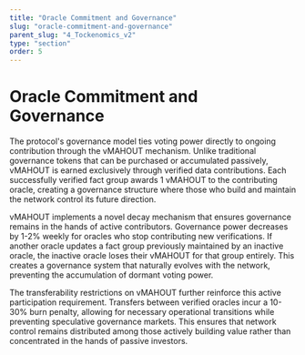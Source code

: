 ```yaml
---
title: "Oracle Commitment and Governance"
slug: "oracle-commitment-and-governance"
parent_slug: "4_Tockenomics_v2"
type: "section"
order: 5
---
```


# Oracle Commitment and Governance

The protocol's governance model ties voting power directly to ongoing
contribution through the vMAHOUT mechanism. Unlike traditional
governance tokens that can be purchased or accumulated passively,
vMAHOUT is earned exclusively through verified data contributions. Each
successfully verified fact group awards 1 vMAHOUT to the contributing
oracle, creating a governance structure where those who build and
maintain the network control its future direction.

vMAHOUT implements a novel decay mechanism that ensures governance
remains in the hands of active contributors. Governance power decreases
by 1-2% weekly for oracles who stop contributing new verifications. If
another oracle updates a fact group previously maintained by an inactive
oracle, the inactive oracle loses their vMAHOUT for that group entirely.
This creates a governance system that naturally evolves with the
network, preventing the accumulation of dormant voting power.

The transferability restrictions on vMAHOUT further reinforce this
active participation requirement. Transfers between verified oracles
incur a 10-30% burn penalty, allowing for necessary operational
transitions while preventing speculative governance markets. This
ensures that network control remains distributed among those actively
building value rather than concentrated in the hands of passive
investors.

